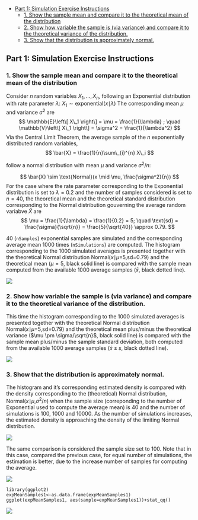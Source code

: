 



-   <a href="#part-1-simulation-exercise-instructions"
    id="toc-part-1-simulation-exercise-instructions">Part 1: Simulation
    Exercise Instructions</a>
    -   <a
        href="#show-the-sample-mean-and-compare-it-to-the-theoretical-mean-of-the-distribution"
        id="toc-show-the-sample-mean-and-compare-it-to-the-theoretical-mean-of-the-distribution">1.
        Show the sample mean and compare it to the theoretical mean of the
        distribution</a>
    -   <a
        href="#show-how-variable-the-sample-is-via-variance-and-compare-it-to-the-theoretical-variance-of-the-distribution."
        id="toc-show-how-variable-the-sample-is-via-variance-and-compare-it-to-the-theoretical-variance-of-the-distribution.">2.
        Show how variable the sample is (via variance) and compare it to the
        theoretical variance of the distribution.</a>
    -   <a href="#show-that-the-distribution-is-approximately-normal."
        id="toc-show-that-the-distribution-is-approximately-normal.">3. Show
        that the distribution is approximately normal.</a>

<style>
r { color: Red }
o { color: Orange }
g { color: Green }
</style>

## Part 1: Simulation Exercise Instructions

### 1. Show the sample mean and compare it to the theoretical mean of the distribution

Consider *n* random variables *X*<sub>1</sub>, …, *X*<sub>*n*</sub>,
following an Exponential distribution with rate parameter *λ*:
*X*<sub>1</sub> ∼ exponential(*x*∣*λ*)
The corresponding mean *μ* and variance *σ*<sup>2</sup> are
$$
\mathbb{E}\left\[ X\_1 \right\] = \mu = \frac{1}{\lambda}
;
\quad
\mathbb{V}\left\[ X\_1 \right\] = \sigma^2 = \frac{1}{\lambda^2}
$$
Via the Central Limit Theorem, the average sample of the *n*
exponentially distributed random variables,
$$
\bar{X} = \frac{1}{n}\sum\_{i}^{n} X\_i
$$

follow a normal distribution with mean *μ* and variance
*σ*<sup>2</sup>/*n*:

$$
\bar{X} \sim \text{Normal}(x \mid \mu, \frac{\sigma^2}{n})
$$
For the case where the rate parameter corresponding to the Exponential
distribution is set to *λ* = 0.2 and the number of samples considered is
set to *n* = 40, the theoretical mean and the theoretical standard
distribution corresponding to the Normal distribution gouverning the
average random variabve *X̄* are
$$
\mu = \frac{1}{\lambda} = \frac{1}{0.2} = 5;
\quad
\text{sd} = \frac{\sigma}{\sqrt{n}} = \frac{5}{\sqrt{40}} \approx 0.79.
$$

40 (`nSamples`) exponential samples are simulated and the corresponding
average mean 1000 times (`nSimulations`) are computed. The histogram
corresponding to the 1000 simulated averages is presented together with
the theoretical Normal distribution Normal(*x*∣*μ*=5,sd=0.79) and the
theoretical mean (*μ* = 5, black solid line) is compared with the sample
mean computed from the available 1000 average samples (*x̄*, black dotted
line).

![](Assignment_files/figure-markdown_strict/unnamed-chunk-1-1.png)

### 2. Show how variable the sample is (via variance) and compare it to the theoretical variance of the distribution.

This time the histogram corresponding to the 1000 simulated averages is
presented together with the theoretical Normal distribution
Normal(*x*∣*μ*=5,sd=0.79) and the theoretical mean plus/minus the
theoretical variance ($\mu \pm \sigma/\sqrt{n}$, black solid line) is
compared with the sample mean plus/minus the sample standard deviation,
both computed from the available 1000 average samples (*x̄* ± *s*, black
dotted line).

![](Assignment_files/figure-markdown_strict/unnamed-chunk-2-1.png)

### 3. Show that the distribution is approximately normal.

The histogram and it’s corresponding estimated density is compared with
the density corresponding to the (theoretical) Normal distribution,
Normal(*x*∣*μ*,*σ*<sup>2</sup>/*n*) when the sample size (correponding
to the number of Exponential used to compute the average mean) is 40 and
the number of simulations is 100, 1000 and 10000. As the number of
simulations increases, the estimated density is approaching the density
of the limiting Normal distribution.

![](Assignment_files/figure-markdown_strict/unnamed-chunk-3-1.png)

The same comparison is considered the sample size set to 100. Note that
in this case, compared the previous case, for equal number of
simulations, the estimation is better, due to the increase number of
samples for computing the average.

![](Assignment_files/figure-markdown_strict/unnamed-chunk-4-1.png)

    library(ggplot2)
    expMeanSamples1<-as.data.frame(expMeanSamples1)
    ggplot(expMeanSamples1, aes(sample=expMeanSamples1))+stat_qq()

![](Assignment_files/figure-markdown_strict/unnamed-chunk-5-1.png)
